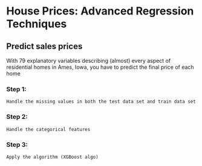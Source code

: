 # House Prices: Advanced Regression Techniques
## Predict sales prices

With 79 explanatory variables describing (almost) every aspect of residential homes in Ames, Iowa, you have to predict the final price of each home

### Step 1:
    Handle the missing values in both the test data set and train data set
### Step 2:
    Handle the categorical features
### Step 3:
    Apply the algorithm (XGBoost algo)
    
